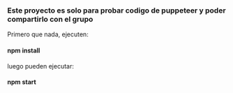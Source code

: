 ### Este proyecto es solo para probar codigo de puppeteer y poder compartirlo con el grupo

Primero que nada, ejecuten:

#### npm install

luego pueden ejecutar:

#### npm start
